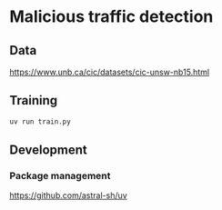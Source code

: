 # Malicious traffic detection

## Data

<https://www.unb.ca/cic/datasets/cic-unsw-nb15.html>

## Training

```sh
uv run train.py
```

## Development

### Package management

<https://github.com/astral-sh/uv>
